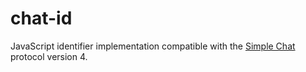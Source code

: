 chat-id
=======

JavaScript identifier implementation compatible with the [Simple Chat](https://github.com/impomezia/schat) protocol version 4.
